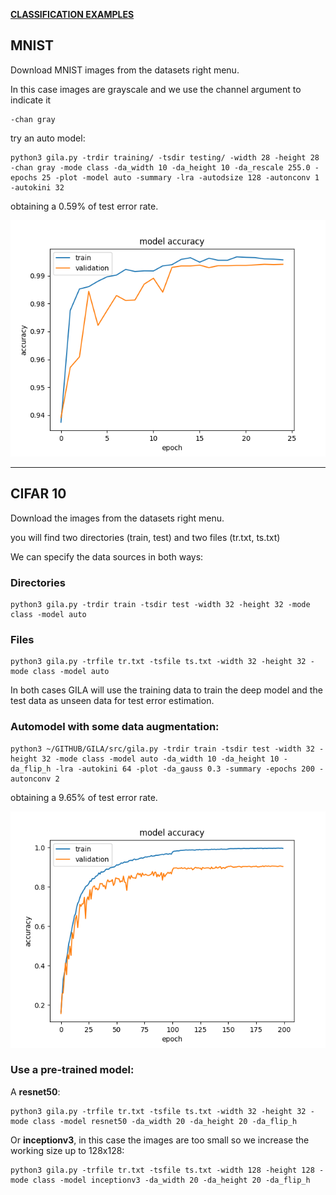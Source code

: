 <span style="text-decoration:underline;">**CLASSIFICATION EXAMPLES**<span>

## MNIST

Download MNIST images from the datasets right menu.

In this case images are grayscale and we use the channel argument to indicate it

~~~shell
-chan gray
~~~

try an auto model:

~~~shell
python3 gila.py -trdir training/ -tsdir testing/ -width 28 -height 28 -chan gray -mode class -da_width 10 -da_height 10 -da_rescale 255.0 -epochs 25 -plot -model auto -summary -lra -autodsize 128 -autonconv 1 -autokini 32
~~~

obtaining a 0.59% of test error rate.

![MNIST](https://raw.githubusercontent.com/RParedesPalacios/GILA/master/imgs/mnist.png)


***

## CIFAR 10

Download the images from the datasets right menu.

you will find two directories (train, test) and two files (tr.txt, ts.txt)

We can specify the data sources in both ways:

### Directories

~~~shell
python3 gila.py -trdir train -tsdir test -width 32 -height 32 -mode class -model auto
~~~

### Files

~~~shell
python3 gila.py -trfile tr.txt -tsfile ts.txt -width 32 -height 32 -mode class -model auto
~~~

In both cases GILA will use the training data to train the deep model and the test data as unseen data for test error estimation.

### Automodel with some data augmentation:

~~~shell
python3 ~/GITHUB/GILA/src/gila.py -trdir train -tsdir test -width 32 -height 32 -mode class -model auto -da_width 10 -da_height 10 -da_flip_h -lra -autokini 64 -plot -da_gauss 0.3 -summary -epochs 200 -autonconv 2
~~~

obtaining a 9.65% of test error rate.

![CIFAR10](https://raw.githubusercontent.com/RParedesPalacios/GILA/master/imgs/cifar10.png)



### Use a pre-trained model:

A **resnet50**:

~~~shell
python3 gila.py -trfile tr.txt -tsfile ts.txt -width 32 -height 32 -mode class -model resnet50 -da_width 20 -da_height 20 -da_flip_h
~~~

Or **inceptionv3**, in this case the images are too small so we increase the working size up to 128x128:

~~~shell
python3 gila.py -trfile tr.txt -tsfile ts.txt -width 128 -height 128 -mode class -model inceptionv3 -da_width 20 -da_height 20 -da_flip_h
~~~
